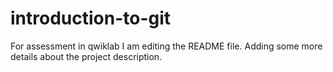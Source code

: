 # introduction-to-git
For assessment in qwiklab
I am editing the README file. Adding some more details about the project description.

